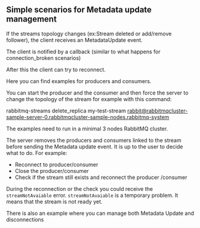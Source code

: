 Simple scenarios for Metadata update management
---

If the streams topology changes (ex:Stream deleted or add/remove follower), the client receives an MetadataUpdate event.

The client is notified by a callback (similar to what happens for connection_broken scenarios)

After this the client can try to reconnect.

Here you can find examples for producers and consumers.

You can start the producer and the consumer and then force the server to change the topology of the stream for example with this command:

rabbitmq-streams delete_replica my-test-stream rabbit@rabbitmqcluster-sample-server-0.rabbitmqcluster-sample-nodes.rabbitmq-system

The examples need to run in a minimal 3 nodes RabbitMQ cluster.

The server removes the producers and consumers linked to the stream before sending the Metadata update event.
It is up to the user to decide what to do. 
For example:
  - Reconnect to producer/consumer 
  - Close the producer/consumer 
  - Check if the stream still exists and reconnect the producer /consumer

During the reconnection or the check you could receive the `streamNotAvaiable` error.
`streamNotAvaiable` is a temporary problem. It means that the stream is not ready yet. 

There is also an example where you can manage both Metadata Update and disconnections